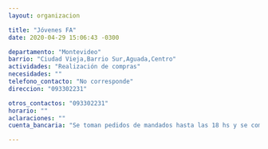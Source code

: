 ```yaml
---
layout: organizacion

title: "Jóvenes FA"
date: 2020-04-29 15:06:43 -0300

departamento: "Montevideo"
barrio: "Ciudad Vieja,Barrio Sur,Aguada,Centro"
actividades: "Realización de compras"
necesidades: ""
telefono_contacto: "No corresponde"
direccion: "093302231"

otros_contactos: "093302231"
horario: ""
aclaraciones: ""
cuenta_bancaria: "Se toman pedidos de mandados hasta las 18 hs y se comienza a repartir a partir de las 19 hs."

---
```

